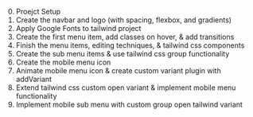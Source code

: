 0. Proejct Setup
1. Create the navbar and logo (with spacing, flexbox, and gradients)
2. Apply Google Fonts to tailwind project
3. Create the first menu item, add classes on hover, & add transitions
4. Finish the menu items, editing techniques, & tailwind css components
5. Create the sub menu items & use tailwind css group functionality
6. Create the mobile menu icon
7. Animate mobile menu icon & create custom variant plugin with addVariant
8. Extend tailwind css custom open variant & implement mobile menu functionality
9. Implement mobile sub menu with custom group open tailwind variant
